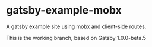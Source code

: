 # gatsby-example-mobx
A gatsby example site using mobx and client-side routes.

This is the working branch, based on Gatsby 1.0.0-beta.5
